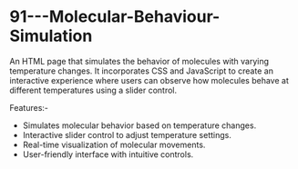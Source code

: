 # 91---Molecular-Behaviour-Simulation

An HTML page that simulates the behavior of molecules with varying temperature changes. It incorporates CSS and JavaScript to create an interactive experience where users can observe how molecules behave at different temperatures using a slider control.

Features:-

- Simulates molecular behavior based on temperature changes.
- Interactive slider control to adjust temperature settings.
- Real-time visualization of molecular movements.
- User-friendly interface with intuitive controls.
